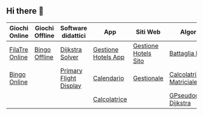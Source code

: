 ## Hi there 👋

| Giochi Online                                                                                      | Giochi Offline                                                                            | Software didattici                                                                       | App                                                                                              | Siti Web                                                                                          | Algoritmi                                                                                     |
|----------------------------------------------------------------------------------------------------|------------------------------------------------------------------------------------------|------------------------------------------------------------------------------------------|--------------------------------------------------------------------------------------------------|---------------------------------------------------------------------------------------------------|--------------------------------------------------------------------------------------------------|
| [FilaTre Online](https://github.com/vittorioPiotti/FilaTre-Online)                                 | [Bingo Offline](https://github.com/vittorioPiotti/Bingo-Bootstrap)                        | [Dijkstra Solver](https://github.com/vittorioPiotti/Dijkstra-Bootstrap)                  | [Gestione Hotels App](https://github.com/vittorioPiotti/Gestione-Hotel-App)                      | [Gestione Hotels Sito](https://github.com/vittorioPiotti/Gestione-Hotel-PHP)                      | [Battaglia Navale](https://github.com/vittorioPiotti/Battaglia-Navale-C)                       |
| [Bingo Online](https://github.com/vittorioPiotti/Bingo-Online-Bootstrap/tree/main)                |                                                                                          | [Primary Flight Display](https://github.com/vittorioPiotti/Primary-Flight-Display)       | [Calendario](https://github.com/vittorioPiotti?tab=repositories)                                 | [Gestionale](https://github.com/vittorioPiotti/Gestionale)                                        | [Calcolatrice Matriciale](https://github.com/vittorioPiotti/Matrix-Calculator-C)                |
|                                                                                                    |                                                                                          |                                                                                          | [Calcolatrice](https://github.com/vittorioPiotti/Calcolatrice-React-Native)                      |                                                                                                   | [GPseudocodifica Dijkstra](https://github.com/vittorioPiotti?tab=repositories)                  |


